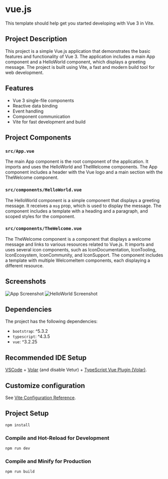 # vue.js

This template should help get you started developing with Vue 3 in Vite.

## Project Description

This project is a simple Vue.js application that demonstrates the basic features and functionality of Vue 3. The application includes a main App component and a HelloWorld component, which displays a greeting message. The project is built using Vite, a fast and modern build tool for web development.

## Features

- Vue 3 single-file components
- Reactive data binding
- Event handling
- Component communication
- Vite for fast development and build

## Project Components

### `src/App.vue`

The main App component is the root component of the application. It imports and uses the HelloWorld and TheWelcome components. The App component includes a header with the Vue logo and a main section with the TheWelcome component.

### `src/components/HelloWorld.vue`

The HelloWorld component is a simple component that displays a greeting message. It receives a `msg` prop, which is used to display the message. The component includes a template with a heading and a paragraph, and scoped styles for the component.

### `src/components/TheWelcome.vue`

The TheWelcome component is a component that displays a welcome message and links to various resources related to Vue.js. It imports and uses several icon components, such as IconDocumentation, IconTooling, IconEcosystem, IconCommunity, and IconSupport. The component includes a template with multiple WelcomeItem components, each displaying a different resource.

## Screenshots

![App Screenshot](./screenshots/app.png)
![HelloWorld Screenshot](./screenshots/helloworld.png)

## Dependencies

The project has the following dependencies:

- `bootstrap`: ^5.3.2
- `typescript`: ^4.3.5
- `vue`: ^3.2.25

## Recommended IDE Setup

[VSCode](https://code.visualstudio.com/) + [Volar](https://marketplace.visualstudio.com/items?itemName=Vue.volar) (and disable Vetur) + [TypeScript Vue Plugin (Volar)](https://marketplace.visualstudio.com/items?itemName=Vue.vscode-typescript-vue-plugin).

## Customize configuration

See [Vite Configuration Reference](https://vitejs.dev/config/).

## Project Setup

```sh
npm install
```

### Compile and Hot-Reload for Development

```sh
npm run dev
```

### Compile and Minify for Production

```sh
npm run build
```
